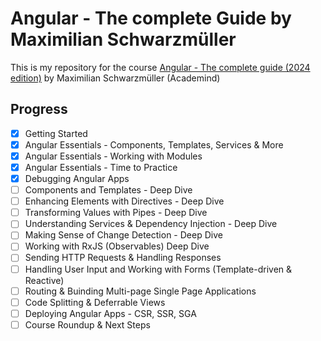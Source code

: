 # Angular - The complete Guide by Maximilian Schwarzmüller

This is my repository for the course [Angular - The complete guide (2024 edition)]((https://www.udemy.com/course/the-complete-guide-to-angular-2)) by Maximilian Schwarzmüller (Academind)

## Progress

- [x] Getting Started
- [x] Angular Essentials - Components, Templates, Services & More
- [x] Angular Essentials - Working with Modules
- [x] Angular Essentials - Time to Practice
- [x] Debugging Angular Apps
- [ ] Components and Templates - Deep Dive
- [ ] Enhancing Elements with Directives - Deep Dive
- [ ] Transforming Values with Pipes - Deep Dive
- [ ] Understanding Services & Dependency Injection - Deep Dive
- [ ] Making Sense of Change Detection - Deep Dive
- [ ] Working with RxJS (Observables) Deep Dive
- [ ] Sending HTTP Requests & Handling Responses
- [ ] Handling User Input and Working with Forms (Template-driven & Reactive)
- [ ] Routing & Buinding Multi-page Single Page Applications
- [ ] Code Splitting & Deferrable Views
- [ ] Deploying Angular Apps - CSR, SSR, SGA
- [ ] Course Roundup & Next Steps
